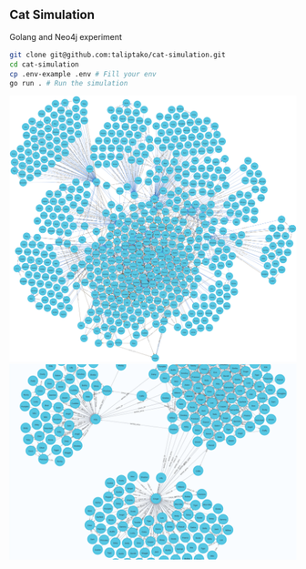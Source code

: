 ## Cat Simulation

Golang and Neo4j experiment

```bash
git clone git@github.com:taliptako/cat-simulation.git
cd cat-simulation 
cp .env-example .env # Fill your env
go run . # Run the simulation
```
    

<img src="graph1.png" alt="graph1">
<img src="graph2.png" alt="graph2">
